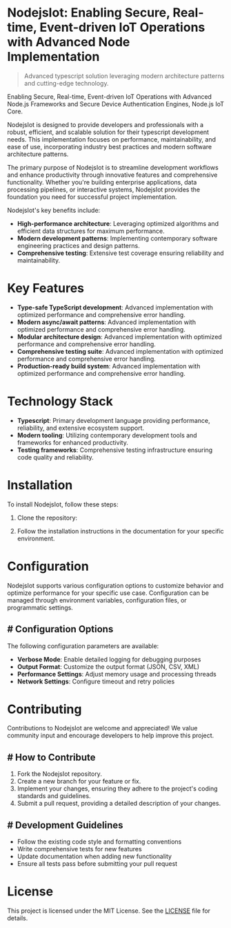 <!-- fallback_NodejsIot_20251001204658_42891 -->

# NodejsIot: Enabling Secure, Real-time, Event-driven IoT Operations with Advanced Node Implementation
> Advanced typescript solution leveraging modern architecture patterns and cutting-edge technology.

Enabling Secure, Real-time, Event-driven IoT Operations with Advanced Node.js Frameworks and Secure Device Authentication Engines, Node.js IoT Core.

NodejsIot is designed to provide developers and professionals with a robust, efficient, and scalable solution for their typescript development needs. This implementation focuses on performance, maintainability, and ease of use, incorporating industry best practices and modern software architecture patterns.

The primary purpose of NodejsIot is to streamline development workflows and enhance productivity through innovative features and comprehensive functionality. Whether you're building enterprise applications, data processing pipelines, or interactive systems, NodejsIot provides the foundation you need for successful project implementation.

NodejsIot's key benefits include:

* **High-performance architecture**: Leveraging optimized algorithms and efficient data structures for maximum performance.
* **Modern development patterns**: Implementing contemporary software engineering practices and design patterns.
* **Comprehensive testing**: Extensive test coverage ensuring reliability and maintainability.

# Key Features

* **Type-safe TypeScript development**: Advanced implementation with optimized performance and comprehensive error handling.
* **Modern async/await patterns**: Advanced implementation with optimized performance and comprehensive error handling.
* **Modular architecture design**: Advanced implementation with optimized performance and comprehensive error handling.
* **Comprehensive testing suite**: Advanced implementation with optimized performance and comprehensive error handling.
* **Production-ready build system**: Advanced implementation with optimized performance and comprehensive error handling.

# Technology Stack

* **Typescript**: Primary development language providing performance, reliability, and extensive ecosystem support.
* **Modern tooling**: Utilizing contemporary development tools and frameworks for enhanced productivity.
* **Testing frameworks**: Comprehensive testing infrastructure ensuring code quality and reliability.

# Installation

To install NodejsIot, follow these steps:

1. Clone the repository:


2. Follow the installation instructions in the documentation for your specific environment.

# Configuration

NodejsIot supports various configuration options to customize behavior and optimize performance for your specific use case. Configuration can be managed through environment variables, configuration files, or programmatic settings.

## # Configuration Options

The following configuration parameters are available:

* **Verbose Mode**: Enable detailed logging for debugging purposes
* **Output Format**: Customize the output format (JSON, CSV, XML)
* **Performance Settings**: Adjust memory usage and processing threads
* **Network Settings**: Configure timeout and retry policies

# Contributing

Contributions to NodejsIot are welcome and appreciated! We value community input and encourage developers to help improve this project.

## # How to Contribute

1. Fork the NodejsIot repository.
2. Create a new branch for your feature or fix.
3. Implement your changes, ensuring they adhere to the project's coding standards and guidelines.
4. Submit a pull request, providing a detailed description of your changes.

## # Development Guidelines

* Follow the existing code style and formatting conventions
* Write comprehensive tests for new features
* Update documentation when adding new functionality
* Ensure all tests pass before submitting your pull request

# License

This project is licensed under the MIT License. See the [LICENSE](https://github.com/Willysc10/NodejsIot/blob/main/LICENSE) file for details.
